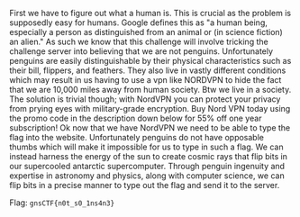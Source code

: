 First we have to figure out what a human is. This is crucial as the problem is supposedly easy for humans. Google defines this as "a human being, especially a person as distinguished from an animal or (in science fiction) an alien." As such we know that this challenge will involve tricking the challenge server into believing that we are not penguins. Unfortunately penguins are easily distinguishable by their physical characteristics such as their bill, flippers, and feathers. They also live in vastly different conditions which may result in us having to use a vpn like NORDVPN to hide the fact that we are 10,000 miles away from human society. Btw we live in a society. The solution is trivial though; with NordVPN you can protect your privacy from prying eyes with military-grade encryption. Buy Nord VPN today using the promo code in the description down below for 55% off one year subscription! Ok now that we have NordVPN we need to be able to type the flag into the website. Unfortunately penguins do not have opposable thumbs which will make it impossible for us to type in such a flag. We can instead harness the energy of the sun to create cosmic rays that flip bits in our supercooled antarctic supercomputer. Through penguin ingenuity and expertise in astronomy and physics, along with computer science, we can flip bits in a precise manner to type out the flag and send it to the server.

Flag: `gnsCTF{n0t_s0_1ns4n3}`
